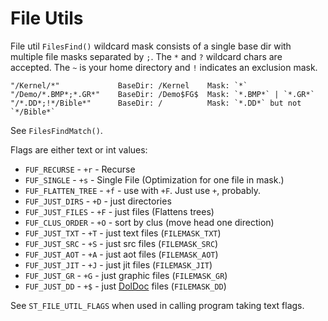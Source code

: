 # File Utils

File util `FilesFind()` wildcard mask consists of a single base dir with multiple file masks separated by `;`. The `*` and `?` wildcard chars are accepted. The `~` is your home directory and `!` indicates an exclusion mask.
 
 ```
"/Kernel/*"             BaseDir: /Kernel    Mask: `*`
"/Demo/*.BMP*;*.GR*"    BaseDir: /Demo$FG$  Mask: `*.BMP*` | `*.GR*`
"/*.DD*;!*/Bible*"      BaseDir: /          Mask: `*.DD*` but not `*/Bible*`
```

See `FilesFindMatch()`.

Flags are either text or int values:
  - `FUF_RECURSE` - `+r` - Recurse
  - `FUF_SINGLE` - `+s` - Single File (Optimization for one file in mask.)
  - `FUF_FLATTEN_TREE` - `+f` - use with `+F`. Just use `+`, probably.
  - `FUF_JUST_DIRS` - `+D` - just directories
  - `FUF_JUST_FILES` - `+F` - just files (Flattens trees)
  - `FUF_CLUS_ORDER` - `+O` - sort by clus (move head one direction)
  - `FUF_JUST_TXT` - `+T` - just text files (`FILEMASK_TXT`)
  - `FUF_JUST_SRC` - `+S` - just src files (`FILEMASK_SRC`)
  - `FUF_JUST_AOT` - `+A` - just aot files (`FILEMASK_AOT`)
  - `FUF_JUST_JIT` - `+J` - just jit files (`FILEMASK_JIT`)
  - `FUF_JUST_GR` - `+G` - just graphic files (`FILEMASK_GR`)
  - `FUF_JUST_DD` - `+$` - just [DolDoc](./DolDocOverview.md) files (`FILEMASK_DD`)

See `ST_FILE_UTIL_FLAGS` when used in calling program taking text flags.
